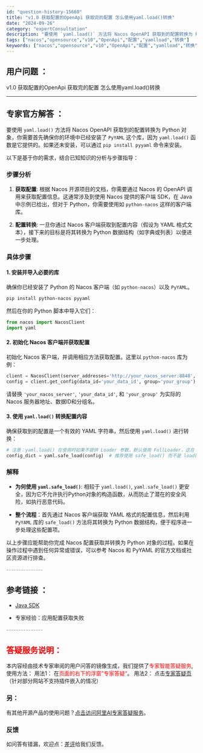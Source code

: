 ```yaml
---
id: "question-history-15660"
title: "v1.0 获取配置的OpenApi 获取完的配置 怎么使用yaml.load()转换"
date: "2024-09-26"
category: "expertConsultation"
description: "要使用 `yaml.load()` 方法将 Nacos OpenAPI 获取到的配置转换为 Python 对象，你需要首先确保你的环境中已经安装了 `PyYAML` 这个库，因为 `yaml.load()` 函数是它提供的。如果还未安装，可以通过 `pip install pyyaml` 命令来安装"
tags: ["nacos","opensource","v10","OpenApi","配置","yamlload","转换"]
keywords: ["nacos","opensource","v10","OpenApi","配置","yamlload","转换"]
---
```


## 用户问题 ： 
 v1.0 获取配置的OpenApi 获取完的配置 怎么使用yaml.load()转换  

---------------
## 专家官方解答 ：

要使用 `yaml.load()` 方法将 Nacos OpenAPI 获取到的配置转换为 Python 对象，你需要首先确保你的环境中已经安装了 `PyYAML` 这个库，因为 `yaml.load()` 函数是它提供的。如果还未安装，可以通过 `pip install pyyaml` 命令来安装。

以下是基于你的需求，结合已知知识的分析与步骤指导：

### 步骤分析

1. **获取配置**: 根据 Nacos 开源项目的文档，你需要通过 Nacos 的 OpenAPI 调用来获取配置信息。这通常涉及到使用 Nacos 提供的客户端 SDK，在 Java 中示例已给出，但对于 Python，你需要使用如 `python-nacos` 这样的客户端库。

2. **配置转换**: 一旦你通过 Nacos 客户端获取到配置内容（假设为 YAML 格式文本），接下来的目标是将其转换为 Python 数据结构（如字典或列表）以便进一步处理。

### 具体步骤

#### 1. 安装并导入必要的库

确保你已经安装了 Python 的 Nacos 客户端（如 `python-nacos`）以及 `PyYAML`。

```bash
pip install python-nacos pyyaml
```

然后在你的 Python 脚本中导入它们：

```python
from nacos import NacosClient
import yaml
```

#### 2. 初始化 Nacos 客户端并获取配置

初始化 Nacos 客户端，并调用相应方法获取配置。这里以 `python-nacos` 库为例：

```python
client = NacosClient(server_addresses='http://your_nacos_server:8848', namespace=None)
config = client.get_config(data_id='your_data_id', group='your_group')
```

请替换 `'your_nacos_server'`, `'your_data_id'`, 和 `'your_group'` 为实际的 Nacos 服务器地址、数据ID和分组名。

#### 3. 使用 `yaml.load()` 转换配置内容

确保获取到的配置是一个有效的 YAML 字符串，然后使用 `yaml.load()` 进行转换：

```python
# 注意：yaml.load() 在使用时如果不提供 Loader 参数，默认使用 FullLoader，这在 PyYAML 5.1 之后是安全的。
config_dict = yaml.safe_load(config)  # 推荐使用 safe_load() 而不是 load()，以避免潜在的安全风险
```

### 解释

- **为何使用 `yaml.safe_load()`**: 相较于 `yaml.load()`, `yaml.safe_load()` 更安全，因为它不允许执行Python对象的构造函数，从而防止了潜在的安全风险，如执行恶意代码。

- **整个流程**：首先通过 Nacos 客户端获取 YAML 格式的配置信息，然后利用 `PyYAML` 库的 `safe_load()` 方法将其转换为 Python 数据结构，便于程序进一步处理这些配置项。

以上步骤应能帮助你完成 Nacos 配置获取并转换为 Python 对象的过程。如果在操作过程中遇到任何异常或错误，可以参考 Nacos 和 PyYAML 的官方文档或社区资源进行排查。


<font color="#949494">---------------</font> 


## 参考链接 ：

* [Java SDK](https://nacos.io/docs/latest/guide/user/sdk)
 
 * 专家经验：应用配置获取失败 


 <font color="#949494">---------------</font> 
 


## <font color="#FF0000">答疑服务说明：</font> 

本内容经由技术专家审阅的用户问答的镜像生成，我们提供了<font color="#FF0000">专家智能答疑服务</font>,使用方法：
用法1： 在<font color="#FF0000">页面的右下的浮窗”专家答疑“</font>。
用法2： 点击[专家答疑页](https://answer.opensource.alibaba.com/docs/intro)（针对部分网站不支持插件嵌入的情况）
### 另：


有其他开源产品的使用问题？[点击访问阿里AI专家答疑服务](https://answer.opensource.alibaba.com/docs/intro)。
### 反馈
如问答有错漏，欢迎点：[差评](https://ai.nacos.io/user/feedbackByEnhancerGradePOJOID?enhancerGradePOJOId=15712)给我们反馈。
